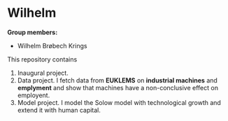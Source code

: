 # Wilhelm

**Group members:**
- Wilhelm Brøbech Krings

This repository contains  
1. Inaugural project.
2. Data project. I fetch data from **EUKLEMS** on **industrial machines** and **emplyment** and show that machines have a non-conclusive effect on employent. 
3. Model project. I model the Solow model with technological growth and extend it with human capital.
